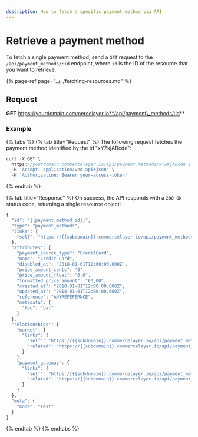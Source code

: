 ```yaml
---
description: How to fetch a specific payment method via API
---
```


# Retrieve a payment method

To fetch a single payment method, send a `GET` request to the `/api/payment_methods/:id` endpoint, where `id` is the ID of the resource that you want to retrieve.

{% page-ref page="../../fetching-resources.md" %}

## Request

**GET** https://yourdomain.commercelayer.io**/api/payment\_methods/:id**

### **Example**

{% tabs %}
{% tab title="Request" %}
The following request fetches the payment method identified by the id "xYZkjABcde":

```javascript
curl -X GET \
  https://yourdomain.commercelayer.io/api/payment_methods/xYZkjABcde \
  -H 'Accept: application/vnd.api+json' \
  -H 'Authorization: Bearer your-access-token'
```
{% endtab %}

{% tab title="Response" %}
On success, the API responds with a `200 OK` status code, returning a single resource object:

```javascript
{
  "id": "{{payment_method_id}}",
  "type": "payment_methods",
  "links": {
    "self": "https://{{subdomain}}.commercelayer.io/api/payment_methods/{{payment_method_id}}"
  },
  "attributes": {
    "payment_source_type": "CreditCard",
    "name": "Credit Card",
    "disabled_at": "2018-01-01T12:00:00.000Z",
    "price_amount_cents": "0",
    "price_amount_float": "0.0",
    "formatted_price_amount": "€0,00",
    "created_at": "2018-01-01T12:00:00.000Z",
    "updated_at": "2018-01-01T12:00:00.000Z",
    "reference": "ANYREFEFERNCE",
    "metadata": {
      "foo": "bar"
    }
  },
  "relationships": {
    "market": {
      "links": {
        "self": "https://{{subdomain}}.commercelayer.io/api/payment_methods/{{payment_method_id}}/relationships/market",
        "related": "https://{{subdomain}}.commercelayer.io/api/payment_methods/{{payment_method_id}}/market"
      }
    },
    "payment_gateway": {
      "links": {
        "self": "https://{{subdomain}}.commercelayer.io/api/payment_methods/{{payment_method_id}}/relationships/payment_gateway",
        "related": "https://{{subdomain}}.commercelayer.io/api/payment_methods/{{payment_method_id}}/payment_gateway"
      }
    }
  },
  "meta": {
    "mode": "test"
  }
}
```
{% endtab %}
{% endtabs %}

